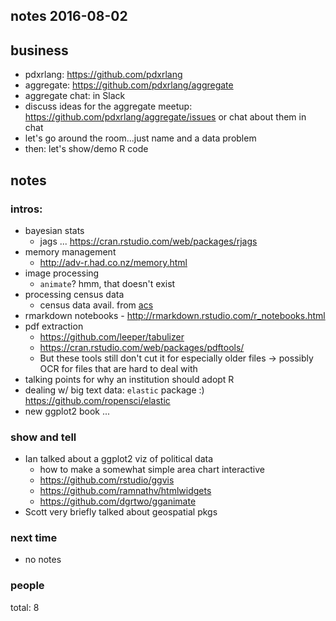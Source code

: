 ## notes 2016-08-02

## business

* pdxrlang: <https://github.com/pdxrlang>
* aggregate: <https://github.com/pdxrlang/aggregate>
* aggregate chat: in Slack
* discuss ideas for the aggregate meetup: <https://github.com/pdxrlang/aggregate/issues> or chat about them in chat
* let's go around the room...just name and a data problem
* then: let's show/demo R code

## notes

### intros:

* bayesian stats
    * jags ... <https://cran.rstudio.com/web/packages/rjags>
* memory management
    * <http://adv-r.had.co.nz/memory.html>
* image processing
	* `animate`? hmm, that doesn't exist
* processing census data
    * census data avail. from [acs](https://cran.rstudio.com/web/packages/acs/)
* rmarkdown notebooks - <http://rmarkdown.rstudio.com/r_notebooks.html>
* pdf extraction
    * <https://github.com/leeper/tabulizer>
    * <https://cran.rstudio.com/web/packages/pdftools/>
    * But these tools still don't cut it for 
    especially older files -> possibly OCR for 
    files that are hard to deal with
* talking points for why an institution should 
    adopt R 
* dealing w/ big text data: `elastic` package :) <https://github.com/ropensci/elastic>
* new ggplot2 book ...

### show and tell

* Ian talked about a ggplot2 viz of political data
    - how to make a somewhat simple area chart interactive
    * <https://github.com/rstudio/ggvis>
    * <https://github.com/ramnathv/htmlwidgets>
    * <https://github.com/dgrtwo/gganimate>
* Scott very briefly talked about geospatial pkgs

### next time

* no notes

### people

total: 8
